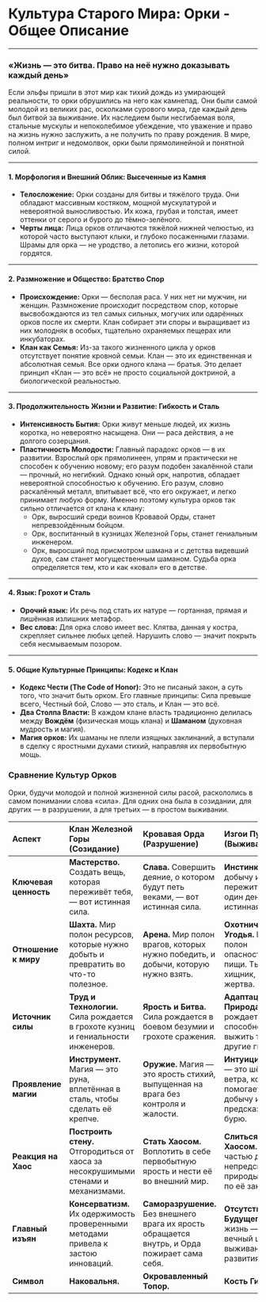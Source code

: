 # Культура Старого Мира: Орки - Общее Описание

---

### **«Жизнь — это битва. Право на неё нужно доказывать каждый день»**

Если эльфы пришли в этот мир как тихий дождь из умирающей реальности, то орки обрушились на него как камнепад. Они были самой молодой из великих рас, осколками сурового мира, где каждый день был битвой за выживание. Их наследием были несгибаемая воля, стальные мускулы и непоколебимое убеждение, что уважение и право на жизнь нужно заслужить, а не получить по праву рождения. В мире, полном интриг и недомолвок, орки были прямолинейной и понятной силой.

---

#### **1. Морфология и Внешний Облик: Высеченные из Камня**

* **Телосложение:** Орки созданы для битвы и тяжёлого труда. Они обладают массивным костяком, мощной мускулатурой и невероятной выносливостью. Их кожа, грубая и толстая, имеет оттенки от серого и бурого до тёмно-зелёного.
* **Черты лица:** Лица орков отличаются тяжёлой нижней челюстью, из которой часто выступают клыки, и глубоко посаженными глазами. Шрамы для орка — не уродство, а летопись его жизни, которой гордятся.

---

#### **2. Размножение и Общество: Братство Спор**

* **Происхождение:** Орки — бесполая раса. У них нет ни мужчин, ни женщин. Размножение происходит посредством спор, которые высвобождаются из тел самых сильных, могучих или одарённых орков после их смерти. Клан собирает эти споры и выращивает из них молодняк в особых, тщательно охраняемых пещерах или инкубаторах.
* **Клан как Семья:** Из-за такого жизненного цикла у орков отсутствует понятие кровной семьи. Клан — это их единственная и абсолютная семья. Все орки одного клана — братья. Это делает принцип «Клан — это всё» не просто социальной доктриной, а биологической реальностью.

---

#### **3. Продолжительность Жизни и Развитие: Гибкость и Сталь**

* **Интенсивность Бытия:** Орки живут меньше людей, их жизнь коротка, но невероятно насыщена. Они — раса действия, а не долгого созерцания.
* **Пластичность Молодости:** Главный парадокс орков — в их развитии. Взрослый орк прямолинеен, упрям и практически не способен к обучению новому; его разум подобен закалённой стали — прочный, но негибкий. Однако юный орк, напротив, обладает невероятной способностью к обучению. Его разум, словно раскалённый металл, впитывает всё, что его окружает, и легко принимает любую форму. Именно поэтому культура орков так сильно отличается от клана к клану:
    * Орк, выросший среди воинов Кровавой Орды, станет непревзойдённым бойцом.
    * Орк, воспитанный в кузницах Железной Горы, станет гениальным инженером.
    * Орк, выросший под присмотром шамана и с детства видевший духов, сам станет могущественным шаманом.
    Судьба орка определяется тем, кто и как «ковал» его в детстве.

---

#### **4. Язык: Грохот и Сталь**

* **Орочий язык:** Их речь под стать их натуре — гортанная, прямая и лишённая излишних метафор.
* **Вес слова:** Для орка слово имеет вес. Клятва, данная у костра, скрепляет сильнее любых цепей. Нарушить слово — значит покрыть себя несмываемым позором.

---

#### **5. Общие Культурные Принципы: Кодекс и Клан**

* **Кодекс Чести (The Code of Honor):** Это не писаный закон, а суть того, что значит быть орком. Его главные принципы: Сила превыше всего, Честный бой, Слово — это сталь, и Клан — это всё.
* **Два Столпа Власти:** В каждом клане власть традиционно делилась между **Вождём** (физическая мощь клана) и **Шаманом** (духовная мудрость и магия).
* **Магия орков:** Их шаманы не плели изящных заклинаний, а вступали в сделку с яростными духами стихий, направляя их первобытную мощь.

### **Сравнение Культур Орков**

Орки, будучи молодой и полной жизненной силы расой, раскололись в самом понимании слова «сила». Для одних она была в созидании, для других — в разрушении, а для третьих — в простом выживании.

| Аспект | Клан Железной Горы (Созидание) | Кровавая Орда (Разрушение) | Изгои Пустошей (Выживание) |
| :--- | :--- | :--- | :--- |
| **Ключевая ценность** | **Мастерство.** Создать вещь, которая переживёт тебя, — вот истинная сила. | **Слава.** Совершить деяние, о котором будут петь веками, — вот истинная сила. | **Инстинкт.** Убить добычу и пережить ещё один день — вот истинная сила. |
| **Отношение к миру** | **Шахта.** Мир полон ресурсов, которые нужно добыть и превратить во что-то полезное. | **Арена.** Мир полон врагов, которых нужно победить, и добычи, которую нужно взять. | **Охотничьи Угодья.** Мир полон опасностей и пищи. Ты либо хищник, либо жертва. |
| **Источник силы** | **Труд и Технологии.** Сила рождается в грохоте кузниц и гениальности инженеров. | **Ярость и Битва.** Сила рождается в боевом безумии и грохоте сражения. | **Адаптация и Природа.** Сила рождается в способности выжить там, где другие гибнут. |
| **Проявление магии** | **Инструмент.** Магия — это руна, вплетённая в сталь, чтобы сделать её крепче. | **Оружие.** Магия — это ярость стихий, выпущенная на врага без контроля и жалости. | **Интуиция.** Магия — это шёпот ветра, который помогает найти добычу или предсказать бурю. |
| **Реакция на Хаос** | **Построить стену.** Отгородиться от хаоса за несокрушимыми стенами и механизмами. | **Стать Хаосом.** Воплотить в себе первобытную ярость и нести её во внешний мир. | **Слиться с Хаосом.** Стать частью дикой, непредсказуемой природы и жить по её законам. |
| **Главный изъян** | **Консерватизм.** Их одержимость проверенными методами привела к застою инноваций. | **Саморазрушение.** Без внешнего врага их ярость обращается внутрь, и Орда пожирает сама себя. | **Отсутствие Будущего.** Их жизнь — это вечный цикл выживания без развития и цели. |
| **Символ** | **Наковальня.** | **Окровавленный Топор.** | **Кость Гиганта.** |